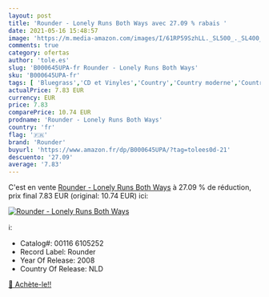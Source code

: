 ```yaml
---
layout: post
title: 'Rounder - Lonely Runs Both Ways avec 27.09 % rabais '
date: 2021-05-16 15:48:57
image: 'https://m.media-amazon.com/images/I/61RP59SzhLL._SL500_._SL400_.jpg'
comments: true
category: ofertas
author: 'tole.es'
slug: 'B000645UPA-fr Rounder - Lonely Runs Both Ways'
sku: 'B000645UPA-fr'
tags: [ 'Bluegrass','CD et Vinyles','Country','Country moderne','Country traditionnelle','Genres','Hard Rock et Metal','Musique internationale','Pop','rounder', ]
actualPrice: 7.83 EUR
currency: EUR
price: 7.83
comparePrice: 10.74 EUR
prodname: 'Rounder - Lonely Runs Both Ways'
country: 'fr'
flag: '🇫🇷'
brand: 'Rounder'
buyurl: 'https://www.amazon.fr/dp/B000645UPA/?tag=tolees0d-21'
descuento: '27.09'
average: '7.83'
---
```


C'est en vente [Rounder - Lonely Runs Both Ways](https://www.amazon.fr/dp/B000645UPA/?tag=tolees0d-21)  à  27.09 % de réduction, prix final  7.83 EUR (original: 10.74 EUR) ici:

[![Rounder - Lonely Runs Both Ways](https://m.media-amazon.com/images/I/61RP59SzhLL._SL500_._SL400_.jpg)](https://www.amazon.fr/dp/B000645UPA/?tag=tolees0d-21)

ℹ️:

- Catalog#: 00116 6105252
- Record Label: Rounder
- Year Of Release: 2008
- Country Of Release: NLD

[🛒 Achète-le!!](https://www.amazon.fr/dp/B000645UPA/?tag=tolees0d-21)
